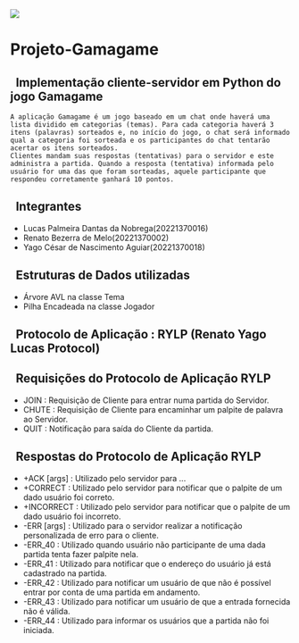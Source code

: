 <img src="https://img.shields.io/badge/Python-3776AB?style=for-the-badge&logo=python&logoColor=white%22/%3E" />

# Projeto-Gamagame

## &nbsp; Implementação cliente-servidor em Python do jogo Gamagame
    A aplicação Gamagame é um jogo baseado em um chat onde haverá uma lista dividido em categorias (temas). Para cada categoria haverá 3 itens (palavras) sorteados e, no início do jogo, o chat será informado qual a categoria foi sorteada e os participantes do chat tentarão acertar os itens sorteados.
    Clientes mandam suas respostas (tentativas) para o servidor e este administra a partida. Quando a resposta (tentativa) informada pelo usuário for uma das que foram sorteadas, aquele participante que respondeu corretamente ganhará 10 pontos.


## &nbsp; Integrantes
  - Lucas Palmeira Dantas da Nobrega(20221370016)
  - Renato Bezerra de Melo(20221370002)
  - Yago César de Nascimento Aguiar(20221370018)


## &nbsp; Estruturas de Dados utilizadas
  - Árvore AVL na classe Tema
  - Pilha Encadeada na classe Jogador


## &nbsp; Protocolo de Aplicação : RYLP (Renato Yago Lucas Protocol)
## &nbsp; Requisições do Protocolo de Aplicação RYLP
  - JOIN : Requisição de Cliente para entrar numa partida do Servidor.
  - CHUTE : Requisição de Cliente para encaminhar um palpite de palavra ao Servidor.
  - QUIT : Notificação para saída do Cliente da partida.

## &nbsp; Respostas do Protocolo de Aplicação RYLP
  - +ACK [args] : Utilizado pelo servidor para ...
  - +CORRECT : Utilizado pelo servidor para notificar que o palpite de um dado usuário foi correto.
  - +INCORRECT : Utilizado pelo servidor para notificar que o palpite de um dado usuário foi incorreto.
  - -ERR [args] : Utilizado para o servidor realizar a notificação personalizada de erro para o cliente.
  - -ERR_40 : Utilizado quando usuário não participante de uma dada partida tenta fazer palpite nela.
  - -ERR_41 : Utilizado para notificar que o endereço do usuário já está cadastrado na partida.
  - -ERR_42 : Utilizado para notificar um usuário de que não é possível entrar por conta de uma partida em andamento.
  - -ERR_43 : Utilizado para notificar um usuário de que a entrada fornecida não é válida.
  - -ERR_44 : Utilizado para informar os usuários que a partida não foi iniciada.